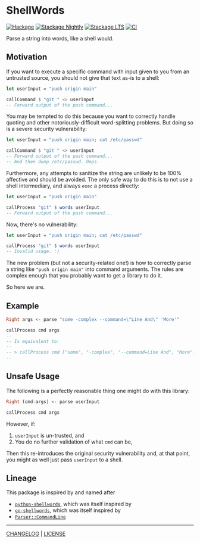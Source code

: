 # ShellWords

[![Hackage](https://img.shields.io/hackage/v/shellwords.svg?style=flat)](https://hackage.haskell.org/package/shellwords)
[![Stackage Nightly](http://stackage.org/package/shellwords/badge/nightly)](http://stackage.org/nightly/package/shellwords)
[![Stackage LTS](http://stackage.org/package/shellwords/badge/lts)](http://stackage.org/lts/package/shellwords)
[![CI](https://github.com/pbrisbin/hs-shellwords/actions/workflows/ci.yml/badge.svg)](https://github.com/pbrisbin/hs-shellwords/actions/workflows/ci.yml)

Parse a string into words, like a shell would.

## Motivation

If you want to execute a specific command with input given to you from an
untrusted source, you should not give that text as-is to a shell:

```hs
let userInput = "push origin main"

callCommand $ "git " <> userInput
-- Forward output of the push command...
```

You may be tempted to do this because you want to correctly handle quoting and
other notoriously-difficult word-splitting problems. But doing so is a severe
security vulnerability:

```hs
let userInput = "push origin main; cat /etc/passwd"

callCommand $ "git " <> userInput
-- Forward output of the push command...
-- And then dump /etc/passwd. Oops.
```

Furthermore, any attempts to sanitize the string are unlikely to be 100%
affective and should be avoided. The only safe way to do this is to not use a
shell intermediary, and always `exec` a process directly:

```hs
let userInput = "push origin main"

callProcess "git" $ words userInput
-- Forward output of the push command...
```

Now, there's no vulnerability:

```hs
let userInput = "push origin main; cat /etc/passwd"

callProcess "git" $ words userInput
-- Invalid usage. :)
```

The new problem (but not a security-related one!) is how to correctly parse a
string like `"push origin main"` into command arguments. The rules are complex
enough that you probably want to get a library to do it.

So here we are.

## Example

```hs
Right args <- parse "some -complex --command=\"Line And\" 'More'"

callProcess cmd args
--
-- Is equivalent to:
--
-- > callProcess cmd ["some", "-complex", "--command=Line And", "More"]
--
```

## Unsafe Usage

The following is a perfectly reasonable thing one might do with this library:

```hs
Right (cmd:args) <- parse userInput

callProcess cmd args
```

However, if:

1. `userInput` is un-trusted, and
1. You do no further validation of what `cmd` can be,

Then this re-introduces the original security vulnerability and, at that point,
you might as well just pass `userInput` to a shell.

## Lineage

This package is inspired by and named after

- [`python-shellwords`][python-shellwords], which was itself inspired by
- [`go-shellwords`][go-shellwords], which was itself inspired by
- [`Parser::CommandLine`][parser-commandline]

[python-shellwords]: https://github.com/mozillazg/python-shellwords
[go-shellwords]: https://github.com/mattn/go-shellwords
[parser-commandline]: https://github.com/Songmu/p5-Parse-CommandLine

---

[CHANGELOG](./CHANGELOG.md) | [LICENSE](./LICENSE)
